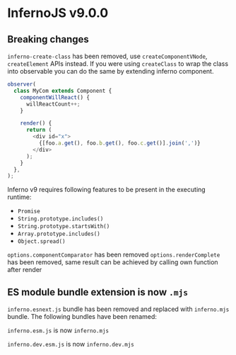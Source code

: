 # InfernoJS v9.0.0

## Breaking changes

`inferno-create-class` has been removed, use `createComponentVNode`, `createElement` APIs instead.
If you were using `createClass` to wrap the class into observable you can do the same by extending inferno component.

```js
observer(
  class MyCom extends Component {
    componentWillReact() {
      willReactCount++;
    }

    render() {
      return (
        <div id="x">
          {[foo.a.get(), foo.b.get(), foo.c.get()].join(',')}
        </div>
      );
    }
  },
);
```

Inferno v9 requires following features to be present in the executing runtime:

- `Promise`
- `String.prototype.includes()`
- `String.prototype.startsWith()`
- `Array.prototype.includes()`
- `Object.spread()`

`options.componentComparator` has been removed
`options.renderComplete` has been removed, same result can be achieved by calling own function after render

## ES module bundle extension is now `.mjs`

`inferno.esnext.js` bundle has been removed and replaced with `inferno.mjs` bundle.
The following bundles have been renamed:

`inferno.esm.js` is now `inferno.mjs`

`inferno.dev.esm.js` is now `inferno.dev.mjs`
